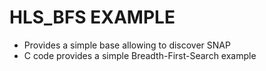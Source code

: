 # HLS_BFS EXAMPLE

* Provides a simple base allowing to discover SNAP
* C code provides a simple Breadth-First-Search example

